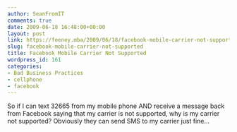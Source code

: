 ```yaml
---
author: SeanFromIT
comments: true
date: 2009-06-18 16:48:00+00:00
layout: post
link: https://feeney.mba/2009/06/18/facebook-mobile-carrier-not-supported/
slug: facebook-mobile-carrier-not-supported
title: Facebook Mobile Carrier Not Supported
wordpress_id: 161
categories:
- Bad Business Practices
- cellphone
- facebook
---
```


So if I can text 32665 from my mobile phone AND receive a message back from Facebook saying that my carrier is not supported, why is my carrier not supported? Obviously they can send SMS to my carrier just fine...

